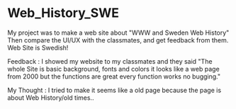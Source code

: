 # Web_History_SWE
My project was to make a web site about "WWW and Sweden Web History" Then compare the UI/UX with the classmates, and get feedback from them. Web Site is Swedish!  

Feedback : I showed my website to my classmates and they said "The whole Site is basic background, fonts and colors it looks like a web page from 2000 but the functions are great every function works no bugging." 

My Thought : I tried to make it seems like a old page because the page is about Web History/old times..

